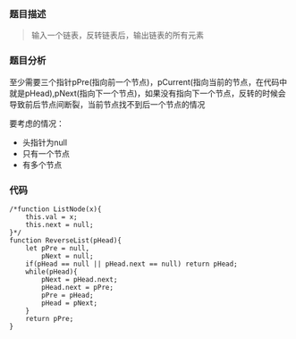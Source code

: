 ### 题目描述
> 输入一个链表，反转链表后，输出链表的所有元素

### 题目分析
至少需要三个指针pPre(指向前一个节点)，pCurrent(指向当前的节点，在代码中就是pHead),pNext(指向下一个节点)，如果没有指向下一个节点，反转的时候会导致前后节点间断裂，当前节点找不到后一个节点的情况

要考虑的情况：
- 头指针为null
- 只有一个节点
- 有多个节点

### 代码
```
/*function ListNode(x){
    this.val = x;
    this.next = null;
}*/
function ReverseList(pHead){
    let pPre = null,
        pNext = null;
    if(pHead == null || pHead.next == null) return pHead;
    while(pHead){
        pNext = pHead.next;
        pHead.next = pPre;
        pPre = pHead;
        pHead = pNext;
    }
    return pPre;
}
```
